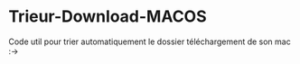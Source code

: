 # Trieur-Download-MACOS
Code util pour trier automatiquement le dossier téléchargement de son mac :->
